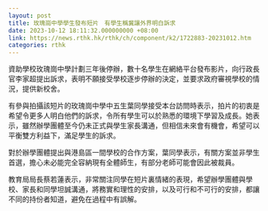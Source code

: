 ```yaml
---
layout: post
title: 玫瑰崗中學學生發布短片　有學生稱冀讓外界明白訴求
date: 2023-10-12 18:11:32.000000000 +08:00
link: https://news.rthk.hk/rthk/ch/component/k2/1722883-20231012.htm
categories: rthk
---
```


資助學校玫瑰崗中學計劃三年後停辦，數十名學生在網絡平台發布影片，向行政長官李家超提出訴求，表明不願接受學校逐步停辦的決定，並要求政府審視學校的情況，提供新校舍。

有參與拍攝該短片的玫瑰崗中學中五生葉同學接受本台訪問時表示，拍片的初衷是希望令更多人明白他們的訴求，令所有學生可以於熟悉的環境下學習及成長。她表示，雖然辦學團體至今仍未正式與學生家長溝通，但相信未來會有機會，希望可以平衡雙方利益下，滿足學生的訴求。

對於辦學團體提出與港島區一間學校的合作方案，葉同學表示，有關方案並非學生首選，擔心未必能完全容納現有全體師生，有部分老師可能會因此被裁員。

教育局局長蔡若蓮表示，非常關注同學在短片裏情緒的表現，希望辦學團體與學校、家長和同學坦誠溝通，將務實和理性的安排，以及可行和不可行的安排，都讓不同的持份者知道，避免在過程中有誤解。
